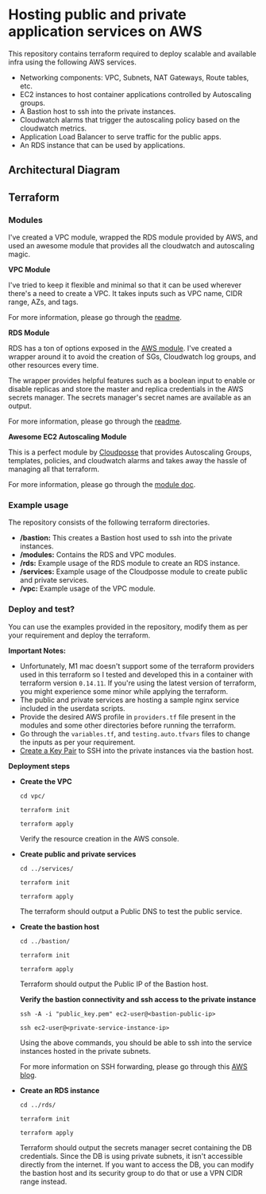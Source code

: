 # Hosting public and private application services on AWS

This repository contains terraform required to deploy scalable and available infra using the following AWS services.

- Networking components: VPC, Subnets, NAT Gateways, Route tables, etc.
- EC2 instances to host container applications controlled by Autoscaling groups.
- A Bastion host to ssh into the private instances.
- Cloudwatch alarms that trigger the autoscaling policy based on the cloudwatch metrics.
- Application Load Balancer to serve traffic for the public apps.
- An RDS instance that can be used by applications.

## Architectural Diagram

## Terraform

### Modules

I've created a VPC module, wrapped the RDS module provided by AWS, and used an awesome module that provides all the cloudwatch and autoscaling magic.

**VPC Module**

I've tried to keep it flexible and minimal so that it can be used wherever there's a need to create a VPC. It takes inputs such as VPC name, CIDR range, AZs, and tags.

For more information, please go through the [readme](https://github.com/sumeet-baghel/terraform-aws-infra/tree/main/modules/vpc).

**RDS Module**

RDS has a ton of options exposed in the [AWS module](https://registry.terraform.io/modules/terraform-aws-modules/rds/aws/latest). I've created a wrapper around it to avoid the creation of SGs, Cloudwatch log groups, and other resources every time.

The wrapper provides helpful features such as a boolean input to enable or disable replicas and store the master and replica credentials in the AWS secrets manager. The secrets manager's secret names are available as an output.

For more information, please go through the [readme](https://github.com/sumeet-baghel/terraform-aws-infra/tree/main/modules/rds).

**Awesome EC2 Autoscaling Module**

This is a perfect module by [Cloudposse](https://github.com/cloudposse) that provides Autoscaling Groups, templates, policies, and cloudwatch alarms and takes away the hassle of managing all that terraform.

For more information, please go through the [module doc](https://registry.terraform.io/modules/cloudposse/ec2-autoscale-group/aws/0.30.1).

### Example usage

The repository consists of the following terraform directories.

- **/bastion:** This creates a Bastion host used to ssh into the private instances.
- **/modules:** Contains the RDS and VPC modules.
- **/rds:** Example usage of the RDS module to create an RDS instance.
- **/services:** Example usage of the Cloudposse module to create public and private services.
- **/vpc:** Example usage of the VPC module.    

### Deploy and test?

You can use the examples provided in the repository, modify them as per your requirement and deploy the terraform.

**Important Notes:**
- Unfortunately, M1 mac doesn't support some of the terraform providers used in this terraform so I tested and developed this in a container with terraform version `0.14.11`. If you're using the latest version of terraform, you might experience some minor while applying the terraform.
- The public and private services are hosting a sample nginx service included in the userdata scripts.
- Provide the desired AWS profile in `providers.tf` file present in the modules and some other directories before running the terraform.
- Go through the `variables.tf`, and `testing.auto.tfvars` files to change the inputs as per your requirement.
- [Create a Key Pair](https://docs.aws.amazon.com/AWSEC2/latest/UserGuide/create-key-pairs.html) to SSH into the private instances via the bastion host.



**Deployment steps**

- **Create the VPC**

    ```console
    cd vpc/

    terraform init

    terraform apply
    ```

    Verify the resource creation in the AWS console.

- **Create public and private services**
     
    ```console
    cd ../services/
    
    terraform init

    terraform apply
    ```
    
    The terraform should output a Public DNS to test the public service. 

- **Create the bastion host**

   ```console
   cd ../bastion/
   
   terraform init

   terraform apply
   ```
   
   Terraform should output the Public IP of the Bastion host.
   
   **Verify the bastion connectivity and ssh access to the private instance**
   
   ```console
   ssh -A -i "public_key.pem" ec2-user@<bastion-public-ip>

   ssh ec2-user@<private-service-instance-ip>
   ```

   Using the above commands, you should be able to ssh into the service instances hosted in the private subnets.
  
   For more information on SSH forwarding, please go through this [AWS blog](https://aws.amazon.com/blogs/security/securely-connect-to-linux-instances-running-in-a-private-amazon-vpc/).

- **Create an RDS instance**

  ```console
  cd ../rds/
  
  terraform init

  terraform apply
  ```

  Terraform should output the secrets manager secret containing the DB credentials. Since the DB is using private subnets, it isn't accessible directly from the internet. If you want to access the DB, you can modify the bastion host and its security group to do that or use a VPN CIDR range instead.
